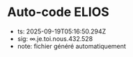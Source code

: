 # Auto-code ELIOS
- ts: 2025-09-19T05:16:50.294Z
- sig: ∞.je.toi.nous.432.528
- note: fichier généré automatiquement